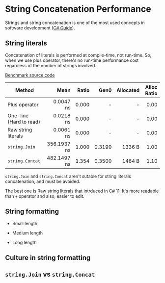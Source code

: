 # String Concatenation Performance

Strings and string concatenation is one of the most used concepts in software development 
([C# Guide](https://learn.microsoft.com/en-us/dotnet/csharp/how-to/concatenate-multiple-strings)).

## String literals
   Concatenation of literals is performed at compile-time, not run-time.
   So, when we use plus operator, there's no run-time performance cost regardless of the number of strings involved.
   
   [Benchmark source code](Benchmarks/StringLiteralsBenchmark.cs)

|                 Method |        Mean | Ratio |   Gen0 | Allocated | Alloc Ratio |
|----------------------- |------------:|------:|-------:|----------:|------------:|
|          Plus operator |   0.0047 ns | 0.000 |      - |         - |        0.00 |
| One-line (Hard to read)|   0.0218 ns | 0.000 |      - |         - |        0.00 |
|    Raw string literals |   0.0061 ns | 0.000 |      - |         - |        0.00 |
|          `string.Join` | 356.1937 ns | 1.000 | 0.3190 |    1336 B |        1.00 |
|        `string.Concat` | 482.1497 ns | 1.354 | 0.3500 |    1464 B |        1.10 |

`string.Join` and `string.Concat` aren't sutable for string literals concatenation, and must be avoided. 

The best one is [Raw string literals](https://learn.microsoft.com/en-us/dotnet/csharp/whats-new/csharp-11#raw-string-literals) that intrduced in C# 11. It's more readable than `+` operator and also, easier to edit.


## String formatting
- Small length
 
- Medium length

- Long length

## Culture in string formatting 


## `string.Join` vs `string.Concat`

